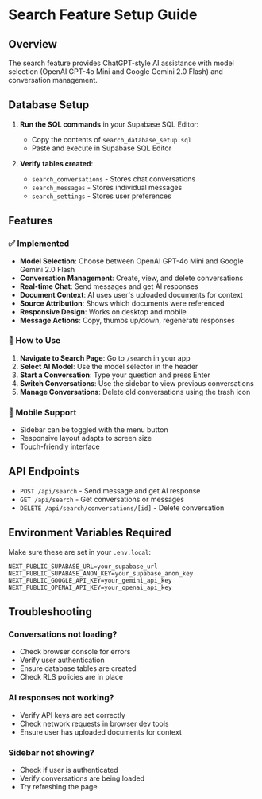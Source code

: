 # Search Feature Setup Guide

## Overview
The search feature provides ChatGPT-style AI assistance with model selection (OpenAI GPT-4o Mini and Google Gemini 2.0 Flash) and conversation management.

## Database Setup

1. **Run the SQL commands** in your Supabase SQL Editor:
   - Copy the contents of `search_database_setup.sql`
   - Paste and execute in Supabase SQL Editor

2. **Verify tables created**:
   - `search_conversations` - Stores chat conversations
   - `search_messages` - Stores individual messages
   - `search_settings` - Stores user preferences

## Features

### ✅ Implemented
- **Model Selection**: Choose between OpenAI GPT-4o Mini and Google Gemini 2.0 Flash
- **Conversation Management**: Create, view, and delete conversations
- **Real-time Chat**: Send messages and get AI responses
- **Document Context**: AI uses user's uploaded documents for context
- **Source Attribution**: Shows which documents were referenced
- **Responsive Design**: Works on desktop and mobile
- **Message Actions**: Copy, thumbs up/down, regenerate responses

### 🔧 How to Use

1. **Navigate to Search Page**: Go to `/search` in your app
2. **Select AI Model**: Use the model selector in the header
3. **Start a Conversation**: Type your question and press Enter
4. **Switch Conversations**: Use the sidebar to view previous conversations
5. **Manage Conversations**: Delete old conversations using the trash icon

### 📱 Mobile Support
- Sidebar can be toggled with the menu button
- Responsive layout adapts to screen size
- Touch-friendly interface

## API Endpoints

- `POST /api/search` - Send message and get AI response
- `GET /api/search` - Get conversations or messages
- `DELETE /api/search/conversations/[id]` - Delete conversation

## Environment Variables Required

Make sure these are set in your `.env.local`:
```
NEXT_PUBLIC_SUPABASE_URL=your_supabase_url
NEXT_PUBLIC_SUPABASE_ANON_KEY=your_supabase_anon_key
NEXT_PUBLIC_GOOGLE_API_KEY=your_gemini_api_key
NEXT_PUBLIC_OPENAI_API_KEY=your_openai_api_key
```

## Troubleshooting

### Conversations not loading?
- Check browser console for errors
- Verify user authentication
- Ensure database tables are created
- Check RLS policies are in place

### AI responses not working?
- Verify API keys are set correctly
- Check network requests in browser dev tools
- Ensure user has uploaded documents for context

### Sidebar not showing?
- Check if user is authenticated
- Verify conversations are being loaded
- Try refreshing the page
